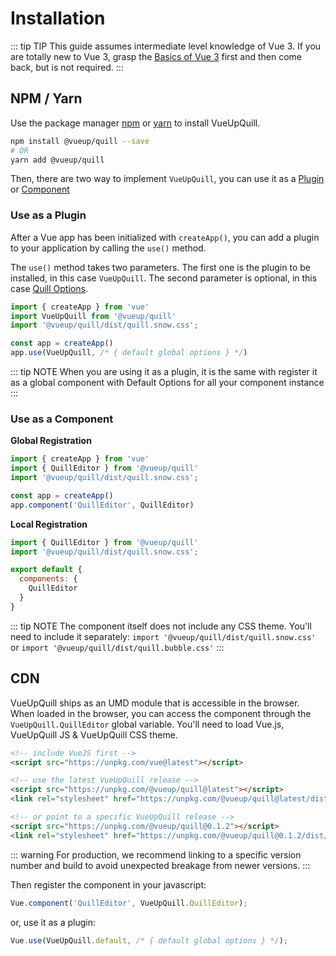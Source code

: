 # Installation

::: tip TIP
This guide assumes intermediate level knowledge of Vue 3. If you are totally new to Vue 3, grasp the [Basics of Vue 3](https://v3.vuejs.org/guide/introduction.html) first and then come back, but is not required.
:::

## NPM / Yarn

Use the package manager [npm](https://www.npmjs.com/) or [yarn](https://yarnpkg.com/) to install VueUpQuill.

```bash
npm install @vueup/quill --save
# OR
yarn add @vueup/quill
```
Then, there are two way to implement `VueUpQuill`, you can use it as a [Plugin](installation.md#use-as-a-plugin) or [Component](installation.md#use-as-a-component)

### Use as a Plugin

After a Vue app has been initialized with `createApp()`, you can add a plugin to your application by calling the `use()` method.

The `use()` method takes two parameters. The first one is the plugin to be installed, in this case `VueUpQuill`. The second parameter is optional, in this case [Quill Options](options.md).

``` js
import { createApp } from 'vue'
import VueUpQuill from '@vueup/quill'
import '@vueup/quill/dist/quill.snow.css';

const app = createApp()
app.use(VueUpQuill, /* { default global options } */)
```
::: tip NOTE
When you are using it as a plugin, it is the same with register it as a global component with Default Options for all your component instance
:::

### Use as a Component

**Global Registration**

``` javascript
import { createApp } from 'vue'
import { QuillEditor } from '@vueup/quill'
import '@vueup/quill/dist/quill.snow.css';

const app = createApp()
app.component('QuillEditor', QuillEditor)
```

**Local Registration**

``` javascript
import { QuillEditor } from '@vueup/quill'
import '@vueup/quill/dist/quill.snow.css';

export default {
  components: {
    QuillEditor
  }
}
```

::: tip NOTE
The component itself does not include any CSS theme. You'll need to include it separately:
`import '@vueup/quill/dist/quill.snow.css'` or `import '@vueup/quill/dist/quill.bubble.css'`
:::

## CDN

VueUpQuill ships as an UMD module that is accessible in the browser. When loaded in the browser, you can access the component through the `VueUpQuill.QuillEditor` global variable. You'll need to load Vue.js, VueUpQuill JS & VueUpQuill CSS theme.

```html
<!-- include VueJS first -->
<script src="https://unpkg.com/vue@latest"></script>

<!-- use the latest VueUpQuill release -->
<script src="https://unpkg.com/@vueup/quill@latest"></script>
<link rel="stylesheet" href="https://unpkg.com/@vueup/quill@latest/dist/quill.snow.css">

<!-- or point to a specific VueUpQuill release -->
<script src="https://unpkg.com/@vueup/quill@0.1.2"></script>
<link rel="stylesheet" href="https://unpkg.com/@vueup/quill@0.1.2/dist/quill.snow.css">
```

::: warning 
For production, we recommend linking to a specific version number and build to avoid unexpected breakage from newer versions.
:::

Then register the component in your javascript:
```js
Vue.component('QuillEditor', VueUpQuill.QuillEditor);
```

or, use it as a plugin:

```js
Vue.use(VueUpQuill.default, /* { default global options } */);
```